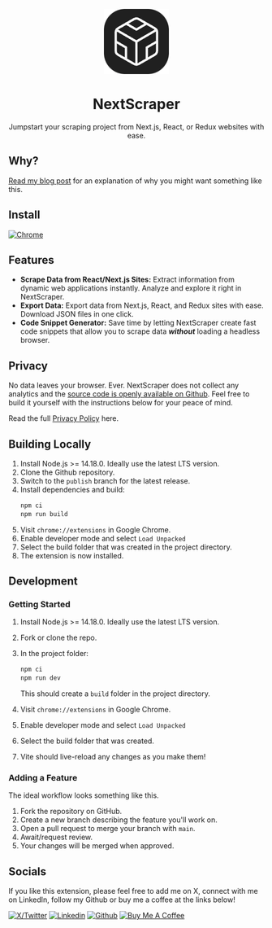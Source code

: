 <div align="center">

![NextScraper Logo](https://raw.githubusercontent.com/peterrauscher/NextScraper/main/public/img/icon128.png)
# NextScraper
Jumpstart your scraping project from Next.js, React, or Redux websites with ease.
</div>

## Why?
[Read my blog post](https://peterrauscher.com/posts/the-secret-to-efficiently-scraping-react-apps-without-a-headless-browser/) for an explanation of why you might want something like this.

## Install

[![Chrome][Chrome-image]][Chrome-url]

[Chrome-image]: https://img.shields.io/badge/Google_chrome-4285F4?style=for-the-badge&logo=Google-chrome&logoColor=white
[Chrome-url]: https://chromewebstore.google.com/detail/nextscraper/kjlhnflincmlpkgahnidgebbngieobod

## Features

- **Scrape Data from React/Next.js Sites:** Extract information from dynamic web applications instantly. Analyze and explore it right in NextScraper.
- **Export Data:** Export data from Next.js, React, and Redux sites with ease. Download JSON files in one click.
- **Code Snippet Generator:** Save time by letting NextScraper create fast code snippets that allow you to scrape data _**without**_ loading a headless browser.

## Privacy

No data leaves your browser. Ever. NextScraper does not collect any analytics and the [source code is openly available on Github](https://github.com/peterrauscher/NextScraper). Feel free to build it yourself with the instructions below for your peace of mind.

Read the full [Privacy Policy](/PrivacyPolicy.md) here.

## Building Locally

1. Install Node.js >= 14.18.0. Ideally use the latest LTS version.
2. Clone the Github repository.
3. Switch to the `publish` branch for the latest release.
4. Install dependencies and build:
    ```bash
    npm ci
    npm run build
    ```
5. Visit `chrome://extensions` in Google Chrome.
5. Enable developer mode and select `Load Unpacked`
6. Select the build folder that was created in the project directory.
7. The extension is now installed.

## Development

### Getting Started

1. Install Node.js >= 14.18.0. Ideally use the latest LTS version.
2. Fork or clone the repo.
3. In the project folder:
    ```bash
    npm ci
    npm run dev
    ```
    This should create a `build` folder in the project directory.

4. Visit `chrome://extensions` in Google Chrome.
5. Enable developer mode and select `Load Unpacked`
6. Select the build folder that was created.
7. Vite should live-reload any changes as you make them!

### Adding a Feature
The ideal workflow looks something like this.

1. Fork the repository on GitHub.
2. Create a new branch describing the feature you'll work on.
3. Open a pull request to merge your branch with `main`.
4. Await/request review.
5. Your changes will be merged when approved.

## Socials

If you like this extension, please feel free to add me on X, connect with me on LinkedIn, follow my Github or buy me a coffee at the links below!

[![X/Twitter](https://img.shields.io/badge/X-000000?style=for-the-badge&logo=x&logoColor=white)](https://twitter.com/peterauscher)
[![Linkedin](https://img.shields.io/badge/LinkedIn-0077B5?style=for-the-badge&logo=linkedin&logoColor=white)](https://www.linkedin.com/in/peter-rauscher/)
[![Github](https://img.shields.io/badge/GitHub-100000?style=for-the-badge&logo=github&logoColor=white)](https://github.com/peterrauscher)
[![Buy Me A Coffee](https://img.shields.io/badge/Buy_Me_A_Coffee-FFDD00?style=for-the-badge&logo=buy-me-a-coffee&logoColor=black)](https://www.buymeacoffee.com/4b2sk4x6mxp)
